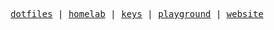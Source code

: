 <p align="center">
  <samp>
    <a href="https://github.com/syhner/syhner/tree/main/dotfiles">dotfiles</a> |
    <a href="https://github.com/syhner/syhner/tree/main/homelab">homelab</a> |
    <a href="https://github.com/syhner/syhner/tree/main/keys">keys</a> |
    <a href="https://github.com/syhner/syhner/tree/main/playground">playground</a> |
    <a href="https://github.com/syhner/syhner/tree/main/website">website</a> 
  </samp>
</p>
